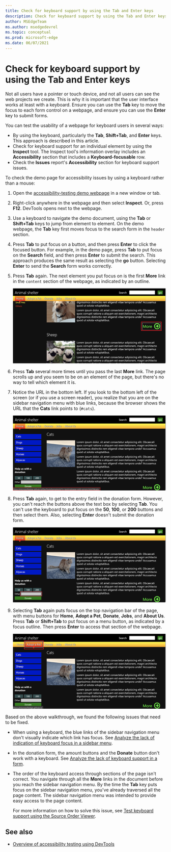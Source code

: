 ```yaml
---
title: Check for keyboard support by using the Tab and Enter keys
description: Check for keyboard support by using the Tab and Enter keys.
author: MSEdgeTeam
ms.author: msedgedevrel
ms.topic: conceptual
ms.prod: microsoft-edge
ms.date: 06/07/2021
---
```

# Check for keyboard support by using the Tab and Enter keys

Not all users have a pointer or touch device, and not all users can see the web projects we create.  This is why it is important that the user interface works at least with a keyboard.  Ensure you can use the **Tab** key to move the focus to each form control on a webpage, and ensure you can use the **Enter** key to submit forms.

You can test the usability of a webpage for keyboard users in several ways:
*  By using the keyboard, particularly the **Tab**, **Shift+Tab**, and **Enter** keys.  This approach is described in this article.
*  Check for keyboard support for an individual element by using the **Inspect** tool.  The Inspect tool's information overlay includes an **Accessibility** section that includes a **Keyboard-focusable** row.
*  Check the **Issues** report's **Accessibility** section for keyboard support issues.

To check the demo page for accessibility issues by using a keyboard rather than a mouse:

1. Open the [accessibility-testing demo webpage](https://microsoftedge.github.io/Demos/devtools-a11y-testing/) in a new window or tab.

1. Right-click anywhere in the webpage and then select **Inspect**.  Or, press **F12**.  DevTools opens next to the webpage.

1. Use a keyboard to navigate the demo document, using the **Tab** or **Shift+Tab** keys to jump from element to element.  On the demo webpage, the **Tab** key first moves focus to the search form in the `header` section.

1. Press **Tab** to put focus on a button, and then press **Enter** to click the focused button.  For example, in the demo page, press **Tab** to put focus on the **Search** field, and then press **Enter** to submit the search.  This approach produces the same result as selecting the **go** button.  Selecting **Enter** to send the **Search** form works correctly.

1. Press **Tab** again.  The next element you put focus on is the first **More** link in the `content` section of the webpage, as indicated by an outline.

   ![Navigating the document using the keyboard and the **Tab** key. Focus is shown on a link in the document](../media/a11y-testing-keyboard-focus-on-element.png)

1. Press **Tab** several more times until you pass the last **More** link.  The page scrolls up and you seem to be on an element of the page, but there's no way to tell which element it is.

1. Notice the URL in the bottom left.  If you look to the bottom left of the screen (or if you use a screen reader), you realize that you are on the sidebar navigation menu with blue links, because the browser shows the URL that the **Cats** link points to (`#cats`).

   ![A lack of focus style makes it impossible to know where you currently are in the document. The only hint is the display of the link target in the bottom left corner of the screen](../media/a11y-testing-lack-of-focus-style.png)

1. Press **Tab** again, to get to the entry field in the donation form.  However, you can't reach the buttons above the text box by selecting **Tab**. You can't use the keyboard to put focus on the **50**, **100**, or **200** buttons and then select them.  Also, selecting **Enter** doesn't submit the donation form.

   ![The only keyboard-accessible element in the donation form is the text entry field](../media/a11y-testing-form-field-with-outline.png)

1. Selecting **Tab** again puts focus on the top navigation bar of the page, with menu buttons for **Home**, **Adopt a Pet**, **Donate**, **Jobs**, and **About Us**.  Press **Tab** or **Shift+Tab** to put focus on a menu button, as indicated by a focus outline.  Then press **Enter** to access that section of the webpage.

   ![The main menu has a highlight and a focus outline, and thus is keyboard-accessible](../media/a11y-testing-menu-with-outline.png)

Based on the above walkthrough, we found the following issues that need to be fixed.

*  When using a keyboard, the blue links of the sidebar navigation menu don't visually indicate which link has focus.  See [Analyze the lack of indication of keyboard focus in a sidebar menu](test-analyze-no-focus-indicator.md).

*  In the donation form, the amount buttons and the **Donate** button don't work with a keyboard.  See [Analyze the lack of keyboard support in a form](test-analyze-no-keyboard-support.md).

*  The order of the keyboard access through sections of the page isn't correct.  You navigate through all the **More** links in the document before you reach the sidebar navigation menu.  By the time the **Tab** key puts focus on the sidebar navigation menu, you've already traversed all the page content. The sidebar navigation menu was intended to provide easy access to the page content.

   For more information on how to solve this issue, see [Test keyboard support using the Source Order Viewer](test-tab-key-source-order-viewer.md).


<!-- ====================================================================== -->
## See also

*  [Overview of accessibility testing using DevTools](accessibility-testing-in-devtools.md)
